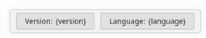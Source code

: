 <!-- Versions and languages set-up -->
<style>
  .fixed-bar {
    position: fixed;
    bottom: 10px;
    right: 10px;
    background: rgba(240, 240, 240, 0.85);
    border: 1px solid rgba(100, 100, 100, 0.3);
    border-radius: 6px;
    box-shadow: 0 1px 6px rgba(0, 0, 0, 0.1);
    font-family: 'Segoe UI', Tahoma, Geneva, Verdana, sans-serif;
    font-size: 0.9rem;
    color: #222;
    display: flex;
    gap: 12px;
    padding: 6px 12px;
    align-items: center;
    z-index: 9999;
    backdrop-filter: saturate(180%) blur(10px);
  }

  @media print {
    .fixed-bar {
      display: none !important;
    }
  }

  .fixed-bar .dropdown {
    position: relative;
    user-select: none;
  }

  .fixed-bar .dropdown-toggle {
    background-color: rgba(200, 200, 200, 0.4);
    color: #222;
    padding: 6px 10px;
    border: 1px solid rgba(100, 100, 100, 0.3);
    border-radius: 4px;
    cursor: pointer;
    display: flex;
    align-items: center;
    gap: 6px;
    box-shadow: 0 1px 2px rgba(0, 0, 0, 0.05);
    white-space: nowrap;
    transition: background-color 0.3s ease;
  }

  .fixed-bar .dropdown-toggle::after {
    content: none !important;
    display: none !important;
  }

  .fixed-bar .dropdown-toggle:hover {
    background-color: rgba(100, 150, 220, 0.2);
    color: #1a3e72;
    border-color: rgba(26, 62, 114, 0.6);
  }

  .fixed-bar .dropdown-toggle .fa {
    font-size: 0.9rem;
  }

  .fixed-bar .dropdown-menu {
    position: absolute;
    bottom: 100%;
    left: 0;
    background-color: rgba(250, 250, 250, 0.95);
    border: 1px solid rgba(150, 150, 150, 0.3);
    border-radius: 4px;
    box-shadow: 0 3px 8px rgba(0, 0, 0, 0.1);
    min-width: 140px;
    max-height: 200px;
    overflow-y: auto;
    display: none;
    flex-direction: column;
    z-index: 10000;
    backdrop-filter: saturate(180%) blur(8px);
  }

  .fixed-bar .dropdown-menu.show {
    display: flex;
  }

  .fixed-bar .dropdown-menu a {
    padding: 8px 12px;
    color: #1a3e72;
    text-decoration: none;
    border-bottom: 1px solid rgba(200, 200, 200, 0.5);
    white-space: nowrap;
    transition: background-color 0.25s ease;
  }

  .fixed-bar .dropdown-menu a:last-child {
    border-bottom: none;
  }

  .fixed-bar .dropdown-menu a:hover {
    background-color: rgba(100, 150, 220, 0.15);
  }
</style>

<div class="fixed-bar" role="region" aria-label="Version and language selector">
  <div class="dropdown">
    <div class="dropdown-toggle" tabindex="0" aria-haspopup="listbox" aria-expanded="false">
      <span class="fa fa-book" aria-hidden="true"></span>
      Version: <span class="current-value">{version}</span>
      <span class="fa caret-icon fa-caret-down" aria-hidden="true"></span>
    </div>
    <div class="dropdown-menu" role="listbox">
      {html_v}
    </div>
  </div>

  <div class="dropdown">
    <div class="dropdown-toggle" tabindex="0" aria-haspopup="listbox" aria-expanded="false">
      <span class="fa fa-globe" aria-hidden="true"></span>
      Language: <span class="current-value">{language}</span>
      <span class="fa caret-icon fa-caret-down" aria-hidden="true"></span>
    </div>
    <div class="dropdown-menu" role="listbox">
      {html_l}
    </div>
  </div>
</div>

<script>
  document.querySelectorAll('.fixed-bar .dropdown').forEach(dropdown => {
  const toggle = dropdown.querySelector('.dropdown-toggle');
  const menu = dropdown.querySelector('.dropdown-menu');
  const displaySpan = dropdown.querySelector('.current-value');

  // Toggle dropdown menu on click
  toggle.addEventListener('click', e => {
    e.stopPropagation();
    const isExpanded = toggle.getAttribute('aria-expanded') === 'true';

    // Close other open dropdown menus
    document.querySelectorAll('.fixed-bar .dropdown-menu').forEach(m => {
      if (m !== menu) m.classList.remove('show');
    });
    dropdown.closest('.fixed-bar').querySelectorAll('.dropdown-toggle').forEach(t => {
      t.setAttribute('aria-expanded', 'false');
      const caret = t.querySelector('.caret-icon');
      if (caret) {
        caret.classList.remove('fa-caret-up');
        caret.classList.add('fa-caret-down');
      }
    });

    // Show or hide this menu
    if (!isExpanded) {
      menu.classList.add('show');
      toggle.setAttribute('aria-expanded', 'true');
      const caret = toggle.querySelector('.caret-icon');
      if (caret) {
        caret.classList.remove('fa-caret-down');
        caret.classList.add('fa-caret-up');
      }
    }
  });

  // Handle selection of a version or language
  menu.querySelectorAll('a').forEach(link => {
    link.addEventListener('click', e => {
      e.preventDefault();
      const selectedValue = link.textContent.trim();
      displaySpan.textContent = selectedValue;

      const currentPath = window.location.pathname;
      const segments = currentPath.split('/').filter(Boolean);

      const languages = {l_list};      // List of available languages
      const versions = {v_list};       // List of available versions
      const defaultLang = '{default_language}'; // Default language fallback

      // Find indexes of language and version in URL
      const langIndex = segments.findIndex(s => languages.includes(decodeURIComponent(s)));
      const verIndex = segments.findIndex(s => versions.includes(decodeURIComponent(s)));

      // Replace language or version in the path
      if (toggle.textContent.includes('Language') && langIndex !== -1) {
        segments[langIndex] = encodeURIComponent(selectedValue);
      }
      if (toggle.textContent.includes('Version') && verIndex !== -1) {
        const fullVersion = versions.find(v => v.endsWith(selectedValue)) || selectedValue;
        segments[verIndex] = encodeURIComponent(fullVersion);
      }

      // Build the new path
      const newPath = '/' + segments.join('/');

      // Try to load the new path
      fetch(newPath, { method: 'HEAD' })
        .then(response => {
          if (response.ok) {
            // If exists, redirect to new path
            window.location.pathname = newPath;
          } else {
            // Fallback: use default language
            if (langIndex !== -1) {
              segments[langIndex] = encodeURIComponent(defaultLang);
            } else {
              // If no lang index, insert default language
              segments.splice(verIndex + 1, 0, encodeURIComponent(defaultLang));
            }
            const fallbackPath = '/' + segments.join('/');
            window.location.pathname = fallbackPath;
          }
        })
        .catch(() => {
          // On error fallback to default language
          if (langIndex !== -1) {
            segments[langIndex] = encodeURIComponent(defaultLang);
          } else {
            segments.splice(verIndex + 1, 0, encodeURIComponent(defaultLang));
          }
          const fallbackPath = '/' + segments.join('/');
          window.location.pathname = fallbackPath;
        });
    });
  });
});

// Close all dropdowns when clicking outside
window.addEventListener('click', () => {
  document.querySelectorAll('.fixed-bar .dropdown-menu').forEach(menu => menu.classList.remove('show'));
  document.querySelectorAll('.fixed-bar .dropdown-toggle').forEach(t => {
    t.setAttribute('aria-expanded', 'false');
    const caret = t.querySelector('.caret-icon');
    if (caret) {
      caret.classList.remove('fa-caret-up');
      caret.classList.add('fa-caret-down');
    }
  });
});

// Close all dropdowns when pressing Escape
window.addEventListener('keydown', e => {
  if (e.key === 'Escape') {
    document.querySelectorAll('.fixed-bar .dropdown-menu').forEach(menu => menu.classList.remove('show'));
    document.querySelectorAll('.fixed-bar .dropdown-toggle').forEach(t => {
      t.setAttribute('aria-expanded', 'false');
      const caret = t.querySelector('.caret-icon');
      if (caret) {
        caret.classList.remove('fa-caret-up');
        caret.classList.add('fa-caret-down');
      }
    });
  }
});

/*
Silly ahh frog for good luck ~ Niccolò Quadrani

      (')-=-(')
    __(   "   )__   ~ cra cra brother
  / _/'-----'\_ \
___\\ \\     // //___
>____)/_\---/_\(____<

*/


</script>



<link rel="stylesheet" href="https://cdnjs.cloudflare.com/ajax/libs/font-awesome/4.7.0/css/font-awesome.min.css">